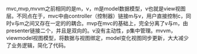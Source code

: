 mvc,mvp,mvvm之前相同的是m，v，m是model数据模型，v也就是view视图层。不同点在于，mvc中由controller（控制器）链接m与v，用户直接控制c，同时v与m之间又存在一定的的耦合。mvp在mvc的基础上，完全分离了v与m，由presenter链接二个，并且是双向的。v没有主动性，p集中管理。mvvm，viewmodel视图模型，将数据与视图绑定，model变化视图同步更新，大大减少了业务逻辑，简化了代码。